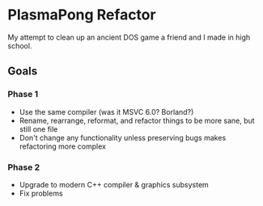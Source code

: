 # PlasmaPong Refactor

My attempt to clean up an ancient DOS game a friend and I made in high school.

## Goals

### Phase 1

- Use the same compiler (was it MSVC 6.0? Borland?)
- Rename, rearrange, reformat, and refactor things to be more sane, but still one file
- Don't change any functionality unless preserving bugs makes refactoring more complex

### Phase 2

- Upgrade to modern C++ compiler & graphics subsystem
- Fix problems
